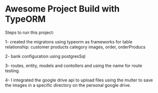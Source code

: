 # Awesome Project Build with TypeORM

Steps to run this project:

1- created the migratons using typeorm as frameworks for table relationship: customer products category images, order, orderProducs

2- bank configuration using postgresSql

3- routes, entity, models and contollers and using the name for route testing.

4- I integrated the google drive api to upload files using the multer to save the images in a specific directory on the personal google drive.

